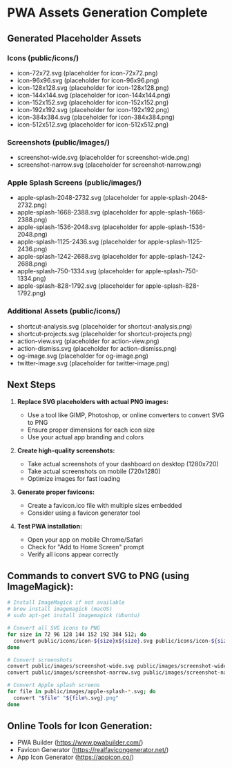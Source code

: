 # PWA Assets Generation Complete

## Generated Placeholder Assets

### Icons (public/icons/)
- icon-72x72.svg (placeholder for icon-72x72.png)
- icon-96x96.svg (placeholder for icon-96x96.png)
- icon-128x128.svg (placeholder for icon-128x128.png)
- icon-144x144.svg (placeholder for icon-144x144.png)
- icon-152x152.svg (placeholder for icon-152x152.png)
- icon-192x192.svg (placeholder for icon-192x192.png)
- icon-384x384.svg (placeholder for icon-384x384.png)
- icon-512x512.svg (placeholder for icon-512x512.png)

### Screenshots (public/images/)
- screenshot-wide.svg (placeholder for screenshot-wide.png)
- screenshot-narrow.svg (placeholder for screenshot-narrow.png)

### Apple Splash Screens (public/images/)
- apple-splash-2048-2732.svg (placeholder for apple-splash-2048-2732.png)
- apple-splash-1668-2388.svg (placeholder for apple-splash-1668-2388.png)
- apple-splash-1536-2048.svg (placeholder for apple-splash-1536-2048.png)
- apple-splash-1125-2436.svg (placeholder for apple-splash-1125-2436.png)
- apple-splash-1242-2688.svg (placeholder for apple-splash-1242-2688.png)
- apple-splash-750-1334.svg (placeholder for apple-splash-750-1334.png)
- apple-splash-828-1792.svg (placeholder for apple-splash-828-1792.png)

### Additional Assets (public/icons/)
- shortcut-analysis.svg (placeholder for shortcut-analysis.png)
- shortcut-projects.svg (placeholder for shortcut-projects.png)
- action-view.svg (placeholder for action-view.png)
- action-dismiss.svg (placeholder for action-dismiss.png)
- og-image.svg (placeholder for og-image.png)
- twitter-image.svg (placeholder for twitter-image.png)

## Next Steps

1. **Replace SVG placeholders with actual PNG images:**
   - Use a tool like GIMP, Photoshop, or online converters to convert SVG to PNG
   - Ensure proper dimensions for each icon size
   - Use your actual app branding and colors

2. **Create high-quality screenshots:**
   - Take actual screenshots of your dashboard on desktop (1280x720)
   - Take actual screenshots on mobile (720x1280)
   - Optimize images for fast loading

3. **Generate proper favicons:**
   - Create a favicon.ico file with multiple sizes embedded
   - Consider using a favicon generator tool

4. **Test PWA installation:**
   - Open your app on mobile Chrome/Safari
   - Check for "Add to Home Screen" prompt
   - Verify all icons appear correctly

## Commands to convert SVG to PNG (using ImageMagick):

```bash
# Install ImageMagick if not available
# brew install imagemagick (macOS)
# sudo apt-get install imagemagick (Ubuntu)

# Convert all SVG icons to PNG
for size in 72 96 128 144 152 192 384 512; do
  convert public/icons/icon-${size}x${size}.svg public/icons/icon-${size}x${size}.png
done

# Convert screenshots
convert public/images/screenshot-wide.svg public/images/screenshot-wide.png
convert public/images/screenshot-narrow.svg public/images/screenshot-narrow.png

# Convert Apple splash screens
for file in public/images/apple-splash-*.svg; do
  convert "$file" "${file%.svg}.png"
done
```

## Online Tools for Icon Generation:
- PWA Builder (https://www.pwabuilder.com/)
- Favicon Generator (https://realfavicongenerator.net/)
- App Icon Generator (https://appicon.co/)
